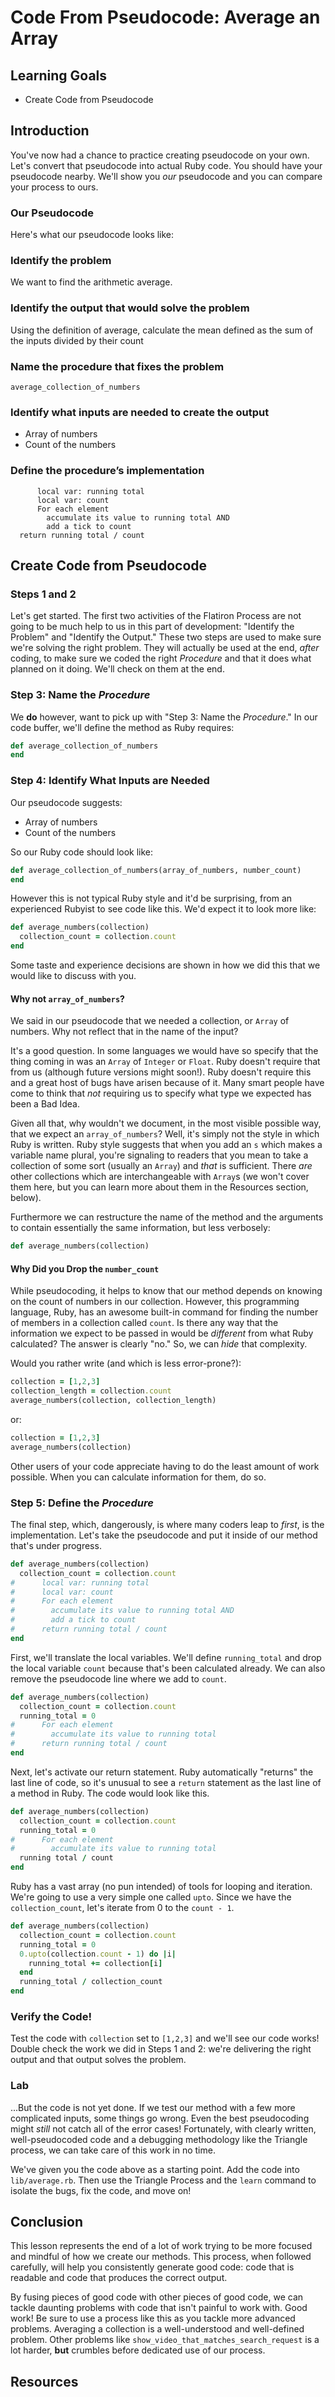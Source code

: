 # Code From Pseudocode: Average an Array

## Learning Goals

- Create Code from Pseudocode

## Introduction

You've now had a chance to practice creating pseudocode on your own. Let's
convert that pseudocode into actual Ruby code. You should have your pseudocode
nearby.  We'll show you _our_ pseudocode and you can compare your process to
ours.

### Our Pseudocode

Here's what our pseudocode looks like:

### Identify the problem

We want to find the arithmetic average.

### Identify the output that would solve the problem

Using the definition of average, calculate the mean defined as the sum of the
inputs divided by their count

### Name the procedure that fixes the problem

`average_collection_of_numbers`

### Identify what inputs are needed to create the output

* Array of numbers
* Count of the numbers

### Define the procedure’s implementation

```text
      local var: running total
      local var: count
      For each element
        accumulate its value to running total AND
        add a tick to count
  return running total / count
```

## Create Code from Pseudocode

### Steps 1 and 2

Let's get started. The first two activities of the Flatiron Process are not
going to be much help to us in this part of development: "Identify the Problem"
and "Identify the Output." These two steps are used to make sure we're solving
the right problem. They will actually be used at the end, _after_ coding, to
make sure we coded the right _Procedure_ and that it does what planned on it
doing. We'll check on them at the end.

### Step 3: Name the _Procedure_

We **do** however, want to pick up with "Step 3: Name the _Procedure_." In our
code buffer, we'll define the method as Ruby requires:

```ruby
def average_collection_of_numbers
end
```

### Step 4: Identify What Inputs are Needed

Our pseudocode suggests:

- Array of numbers
- Count of the numbers

So our Ruby code should look like:


```ruby
def average_collection_of_numbers(array_of_numbers, number_count)
end
```

However this is not typical Ruby style and it'd be surprising, from an
experienced Rubyist to see code like this. We'd expect it to look more like:


```ruby
def average_numbers(collection)
  collection_count = collection.count
end
```

Some taste and experience decisions are shown in how we did this that we would
like to discuss with you.

#### Why not `array_of_numbers`?

We said in our pseudocode that we needed a collection, or `Array` of numbers.
Why not reflect that in the name of the input?

It's a good question. In some languages we would have so specify that the thing
coming in was an `Array` of `Integer` or `Float`. Ruby doesn't require that
from us (although future versions might soon!). Ruby doesn't require this and a
great host of bugs have arisen because of it. Many smart people have come to
think that *not* requiring us to specify what type we expected has been a Bad
Idea.

Given all that, why wouldn't we document, in the most visible possible way,
that we expect an `array_of_numbers`? Well, it's simply not the style in which
Ruby is written. Ruby style suggests that when you add an `s` which makes a
variable name plural, you're signaling to readers that you mean to take a
collection of some sort (usually an `Array`) and _that_ is sufficient. There
*are* other collections which are interchangeable with `Array`s (we won't cover
them here, but you can learn more about them in the Resources section, below).

Furthermore we can restructure the name of the method and the arguments to
contain essentially the same information, but less verbosely:


```ruby
def average_numbers(collection)
```

#### Why Did you Drop the `number_count`

While pseudocoding, it helps to know that our method  depends on knowing on the
count of numbers in our collection. However, this programming language, Ruby,
has an awesome built-in command for finding the number of members in a
collection called `count`. Is there any way that the information we expect to
be passed in would be _different_ from what Ruby calculated? The answer is
clearly "no." So, we can _hide_ that complexity.

Would you rather write (and which is less error-prone?):

```ruby
collection = [1,2,3]
collection_length = collection.count
average_numbers(collection, collection_length)
```

or:

```ruby
collection = [1,2,3]
average_numbers(collection)
```

Other users of your code appreciate having to do the least amount of work
possible. When you can calculate information for them, do so.

### Step 5: Define the _Procedure_

The final step, which, dangerously, is where many coders leap to _first_, is
the implementation. Let's take the pseudocode and put it inside of our method
that's under progress.

```ruby
def average_numbers(collection)
  collection_count = collection.count
#      local var: running total
#      local var: count
#      For each element
#        accumulate its value to running total AND
#        add a tick to count
#      return running total / count
end
```

First, we'll translate the local variables. We'll define `running_total` and
drop the local variable `count` because that's been calculated already. We can
also remove the pseudocode line where we add to `count`.

```ruby
def average_numbers(collection)
  collection_count = collection.count
  running_total = 0
#      For each element
#        accumulate its value to running total
#      return running total / count
end
```

Next, let's activate our return statement. Ruby automatically "returns" the
last line of code, so it's unusual to see a `return` statement as the last line
of a method in Ruby. The code would look like this.

```ruby
def average_numbers(collection)
  collection_count = collection.count
  running_total = 0
#      For each element
#        accumulate its value to running total 
  running total / count
end
```

Ruby has a vast array (no pun intended) of tools for looping and iteration.
We're going to use a very simple one called `upto`. Since we have the
`collection_count`, let's iterate from 0 to the `count - 1`.

```ruby
def average_numbers(collection)
  collection_count = collection.count
  running_total = 0
  0.upto(collection.count - 1) do |i|
    running_total += collection[i]
  end
  running_total / collection_count
end
```

### Verify the Code!

Test the code with `collection` set to `[1,2,3]` and we'll see our code works!
Double check the work we did in Steps 1 and 2: we're delivering the right
output and that output solves the problem.

### Lab

...But the code is not yet done. If we test our method with a few more
complicated inputs, some things go wrong. Even the best pseudocoding might
_still_ not catch all of the error cases! Fortunately, with clearly written,
well-pseudocoded code and a debugging methodology like the Triangle process,
we can take care of this work in no time.

We've given you the code above as a starting point. Add the code into
`lib/average.rb`. Then use the Triangle Process and the `learn` command to
isolate the bugs, fix the code, and move on!

## Conclusion

This lesson represents the end of a lot of work trying to be more focused and
mindful of how we create our methods. This process, when followed carefully,
will help you consistently generate good code: code that is readable and code
that produces the correct output.

By fusing pieces of good code with other pieces of good code, we can tackle
daunting problems with code that isn't painful to work with. Good work! Be sure
to use a process like this as you tackle more advanced problems. Averaging a
collection is a well-understood and well-defined problem. Other problems like
`show_video_that_matches_search_request` is a lot harder, **but** crumbles
before dedicated use of our process.

## Resources
